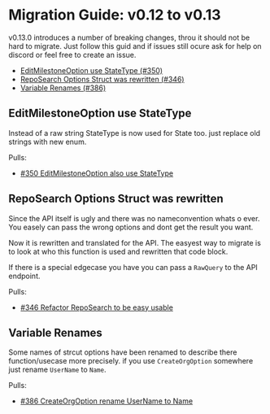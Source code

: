 # Migration Guide: v0.12 to v0.13

v0.13.0 introduces a number of breaking changes, throu it should not be hard to
migrate.
Just follow this guid and if issues still ocure ask for help on discord or
feel free to create an issue.

<!-- toc -->

-   [EditMilestoneOption use StateType (#350)](#EditMilestoneOption-use-StateType)
-   [RepoSearch Options Struct was rewritten (#346)](#RepoSearch-Options-Struct-was-rewritten)
-   [Variable Renames (#386)](#Variable-Renames)

<!-- tocstop -->

## EditMilestoneOption use StateType

Instead of a raw string StateType is now used for State too.
just replace old strings with new enum.


Pulls:

-   [#350 EditMilestoneOption also use StateType](https://gitea.com/gitea/go-sdk/pulls/350)


## RepoSearch Options Struct was rewritten

Since the API itself is ugly and there was no nameconvention whats o ever.
You easely can pass the wrong options and dont get the result you want.

Now it is rewritten and translated for the API.
The easyest way to migrate is to look at who this function is used and rewritten that code block.

If there is a special edgecase you have you can pass a `RawQuery` to the API endpoint.

Pulls:

-   [#346 Refactor RepoSearch to be easy usable](https://gitea.com/gitea/go-sdk/pulls/346)


## Variable Renames

Some names of strcut options have been renamed to describe there function/usecase more precisely.
if you use `CreateOrgOption` somewhere just rename `UserName` to `Name`.

Pulls:

-   [#386 CreateOrgOption rename UserName to Name](https://gitea.com/gitea/go-sdk/pulls/386)
